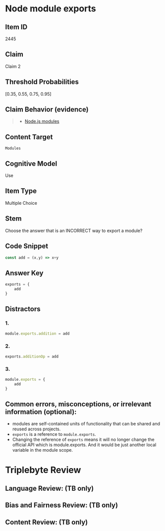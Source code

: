 # Node module exports

## Item ID
2445

## Claim
Claim 2

## Threshold Probabilities
[0.35, 0.55, 0.75, 0.95]

## Claim Behavior (evidence)
> - [Node.js modules](https://nodejs.org/api/modules.html#modules_modules_commonjs_modules)

## Content Target
`Modules`

## Cognitive Model
Use

## Item Type
Multiple Choice

## Stem
Choose the answer that is an INCORRECT way to export a module?

## Code Snippet
```javascript
const add = (x,y) => x+y
```

## Answer Key
```javascript
exports = {
    add
}
```

## Distractors
### 1.
```javascript
module.exports.addition = add
```

### 2.
```javascript
exports.additionOp = add
```

### 3.
```javascript
module.exports = {
    add
}
```

## Common errors, misconceptions, or irrelevant information (optional):
- modules are self-contained units of functionality that can be shared and reused across projects.
- `exports` is a reference to `module.exports`.
- Changing the reference of `exports` means it will no longer change the official API which is module.exports. And it would be just another local variable in the module scope.

# Triplebyte Review

## Language Review: (TB only)

## Bias and Fairness Review: (TB only)

## Content Review: (TB only)
